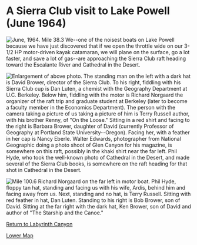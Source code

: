 # A Sierra Club visit to Lake Powell (June 1964)

![**June, 1964. Mile 38.3** We--one of the noisest boats on Lake Powell because we have just discovered that if we open the throttle wide on our 3-1/2 HP motor-driven kayak catamaran, we will plane on the surface, go a lot faster, and save a lot of gas--are approaching the Sierra Club raft heading toward the Escalante River and Cathedral in the Desert.](sierra-club-trip/noisy.jpg)

![Enlargement of above photo. The standing man on the left with a dark hat is David Brower, director of the Sierra Club. To his right, fiddling with his Sierra Club cup is Dan Luten, a chemist with the Geography Department at U.C. Berkeley. Below him, fiddling with the motor is Richard Norgaard the organizer of the raft trip and graduate student at Berkeley (later to become a faculty member in the Economics Department). The person with the camera taking a picture of us taking a picture of him is Terry Russell author, with his brother Renny, of "On the Loose." Sitting in a red shirt and facing to the right is Barbara Brower, daughter of David (currently Professor of Geography at Portland State University--Oregon). Facing her, with a feather in her cap is Nancy Eberle. Walter Edwards, photographer from National Geographic doing a photo shoot of Glen Canyon for his magazine, is somewhere on this raft, possibly in the khaki shirt near the far left. Phil Hyde, who took the well-known photo of Cathedral in the Desert, and made several of the Sierra Club books, is somewhere on the raft heading for that shot in Cathedral in the Desert.](sierra-club-trip/enlargement.jpg)

![**Mile 100.6** Richard Norgaard on the far left in motor boat. Phil Hyde, floppy tan hat, standing and facing us with his wife, Ardis, behind him and facing away from us. Next, standing and no hat, is Terry Russell. Sitting with red feather in hat, Dan Luten. Standing to his right is Bob Brower, son of David. Sitting at the far right with the dark hat, Ken Brower, son of David and author of "The Starship and the Canoe."](sierra-club-trip/motor-boat.jpg)

[Return to Labyrinth Canyon](labyrinth-cyn)

[Lower Map](map-lower)
